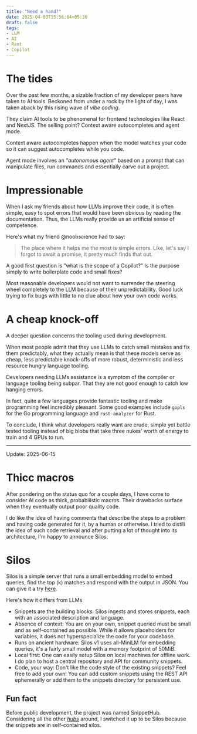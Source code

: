 ```yaml
---
title: "Need a hand?"
date: 2025-04-03T15:56:04+05:30
draft: false
tags:
- LLM
- AI
- Rant
- Copilot
---
```


# The tides

Over the past few months, a sizable fraction of my developer peers have taken to AI tools. Beckoned from under a rock by the light of day, I was taken aback by this rising wave of *vibe coding*.

They claim AI tools to be phenomenal for frontend technologies like React and NextJS. The selling point? Context aware autocompletes and agent mode.

Context aware autocompletes happen when the model watches your code so it can suggest autocompletes while you code.

Agent mode involves an *"autonomous agent"* based on a prompt that can manipulate files, run commands and essentially carve out a project.

# Impressionable

When I ask my friends about how LLMs improve their code, it is often simple, easy to spot errors that would have been obvious by reading the documentation. Thus, the LLMs really provide us an artificial sense of competence.

Here's what my friend @noobscience had to say:

> The place where it helps me the most is simple errors. Like, let's say I forgot to await a promise, it pretty much finds that out.

A good first question is "what is the scope of a Copilot?" Is the purpose simply to write boilerplate code and small fixes?

Most reasonable developers would not want to surrender the steering wheel completely to the LLM because of their unpredictability. Good luck trying to fix bugs with little to no clue about how your own code works.

# A cheap knock-off

A deeper question concerns the tooling used during development.

When most people admit that they use LLMs to catch small mistakes and fix them predictably, what they actually mean is that these models serve as cheap, less predictable knock-offs of more robust, deterministic and less resource hungry language tooling.

Developers needing LLMs assistance is a symptom of the compiler or language tooling being subpar. That they are not good enough to catch low hanging errors.

In fact, quite a few languages provide fantastic tooling and make programming feel incredibly pleasant. Some good examples include `gopls` for the Go programming language and `rust-analyzer` for Rust.

To conclude, I think what developers really want are crude, simple yet battle tested tooling instead of big blobs that take three nukes' worth of energy to train and 4 GPUs to run.

------------------------------------------------------------------------

Update: 2025-06-15

# Thicc macros

After pondering on the status quo for a couple days, I have come to consider AI code as thick, probabilistic macros. Their drawbacks surface when they eventually output poor quality code.

I do like the idea of having comments that describe the steps to a problem and having code generated for it, by a human or otherwise. I tried to distill the idea of such code retrieval and after putting a lot of thought into its architecture, I'm happy to announce Silos.

# Silos

Silos is a simple server that runs a small embedding model to embed queries, find the top \(k\) matches and respond with the output in JSON. You can give it a try [here](https://github.com/lavafroth/silos).

Here's how it differs from LLMs

- Snippets are the building blocks: Silos ingests and stores snippets, each with an associated description and language.
- Absence of context: You are on your own, snippet queried must be small and as self-contained as possible.  While it allows placeholders for variables, it does not hyperspecialize the code for your codebase.
- Runs on ancient hardware: Silos v1 uses all-MiniLM for embedding queries, it's a fairly small model with a memory footprint of 50MiB.
- Local first: One can easily setup Silos on local machines for offline work. I do plan to host a central repository and API for community snippets.
- Code, your way: Don't like the code style of the existing snippets? Feel free to add your own! You can add custom snippets using the REST API ephemerally or add them to the snippets directory for persistent use.

## Fun fact

Before public development, the project was named SnippetHub. Considering all the other [*hubs*](@) around, I switched it up to be Silos because the snippets are in self-contained silos.
